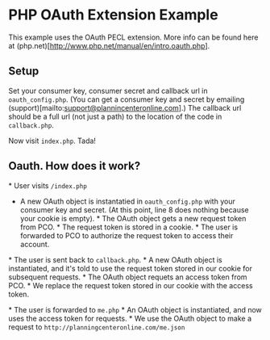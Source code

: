 # PHP OAuth Extension Example

This example uses the OAuth PECL extension. More info can be found here at (php.net)[http://www.php.net/manual/en/intro.oauth.php].

## Setup

Set your consumer key, consumer secret and callback url in `oauth_config.php`. (You can get a consumer key and secret by emailing (support)[mailto:support@plannincenteronline.com].) The callback url should be a full url (not just a path) to the location of the code in `callback.php`.

Now visit `index.php`. Tada!

## Oauth. How does it work?

* User visits `/index.php` 
* A new OAuth object is instantatied in `oauth_config.php` with your consumer key and secret. (At this point, line 8 does nothing because your cookie is empty). 
* The OAuth object gets a new request token from PCO. 
* The request token is stored in a cookie. 
* The user is forwarded to PCO to authorize the request token to access their account. 

* The user is sent back to `callback.php`. 
* A new OAuth object is instantiated, and it's told to use the request token stored in our cookie for subsequent requests. 
* The OAuth object requets an access token from PCO. 
* We replace the request token stored in our cookie with the access token. 

* The user is forwarded to `me.php` 
* An OAuth object is instantiated, and now uses the access token for requests. 
* We use the OAuth object to make a request to `http://planningcenteronline.com/me.json` 
